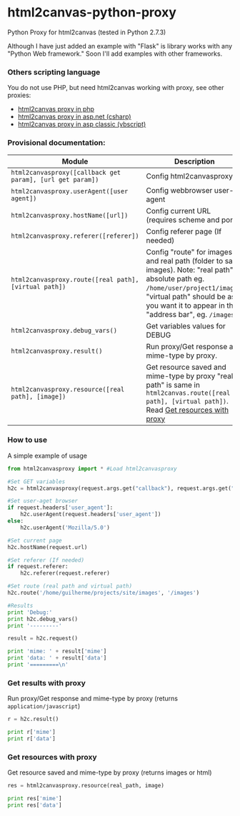 html2canvas-python-proxy
========================

Python Proxy for html2canvas (tested in Python 2.7.3)

Although I have just added an example with "Flask" is library works with any "Python Web framework." Soon I'll add examples with other frameworks.

### Others scripting language ###

You do not use PHP, but need html2canvas working with proxy, see other proxies:

* [html2canvas proxy in php](https://github.com/brcontainer/html2canvas-php-proxy)
* [html2canvas proxy in asp.net (csharp)](https://github.com/brcontainer/html2canvas-csharp-proxy)
* [html2canvas proxy in asp classic (vbscript)](https://github.com/brcontainer/html2canvas-asp-vbscript-proxy)

### Provisional documentation:

Module | Description
--- | ---
`html2canvasproxy([callback get param], [url get param])` | Config html2canvasproxy
`html2canvasproxy.userAgent([user agent])` | Config webbrowser user-agent
`html2canvasproxy.hostName([url])` | Config current URL (requires scheme and port)
`html2canvasproxy.referer([referer])` | Config referer page (If needed)
`html2canvasproxy.route([real path], [virtual path])` | Config "route" for images and real path (folder to save images). Note: "real path" is absolute path eg. `/home/user/project1/images`, "virtual path" should be as you want it to appear in the "address bar", eg. `/images`
`html2canvasproxy.debug_vars()` | Get variables values for DEBUG
`html2canvasproxy.result()` | Run proxy/Get response and mime-type by proxy.
`html2canvasproxy.resource([real path], [image])` | Get resource saved and mime-type by proxy "real path" is same in `html2canvas.route([real path], [virtual path])`. Read [Get resources with proxy](https://github.com/brcontainer/html2canvas-python-proxy#get-results-with-proxy)

### How to use 
A simple example of usage

```python
from html2canvasproxy import * #Load html2canvasproxy

#Set GET variables
h2c = html2canvasproxy(request.args.get("callback"), request.args.get("url"))

#Set user-aget browser
if request.headers['user_agent']:
    h2c.userAgent(request.headers['user_agent'])
else:
    h2c.userAgent('Mozilla/5.0')

#Set current page
h2c.hostName(request.url)

#Set referer (If needed)
if request.referer:
    h2c.referer(request.referer)

#Set route (real path and virtual path)
h2c.route('/home/guilherme/projects/site/images', '/images')

#Results
print 'Debug:'
print h2c.debug_vars()
print '---------'

result = h2c.request()

print 'mime: ' + result['mime']
print 'data: ' + result['data']
print '=========\n'
```

### Get results with proxy
Run proxy/Get response and mime-type by proxy (returns `application/javascript`)

```python
r = h2c.result()

print r['mime']
print r['data']
```

### Get resources with proxy
Get resource saved and mime-type by proxy (returns images or html)

```python
res = html2canvasproxy.resource(real_path, image)

print res['mime']
print res['data']
```
